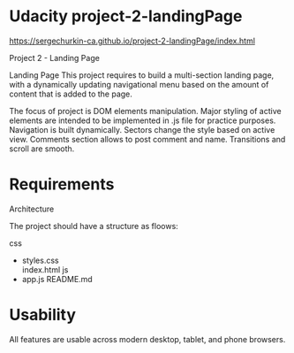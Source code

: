 # Udacity project-2-landingPage
https://sergechurkin-ca.github.io/project-2-landingPage/index.html

Project 2 - Landing Page

Landing Page
This project requires to build a multi-section landing page, with a dynamically updating navigational menu based on the amount of content that is added to the page.


The focus of project is DOM elements manipulation. 
Major styling of active elements are intended to be implemented in .js file for practice purposes.
Navigation is built dynamically.
Sectors change the style based on active view.
Comments section allows to post comment and name.
Transitions and scroll are smooth.

# Requirements 
Architecture

The project should have a structure as floows:

css
- styles.css    
index.html
js
- app.js
README.md

# Usability

All features are usable across modern desktop, tablet, and phone browsers.

